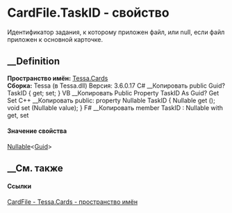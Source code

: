 # CardFile.TaskID - свойство
Идентификатор задания, к которому приложен файл, или null, если файл приложен
к основной карточке.
## __Definition
 **Пространство имён:** [Tessa.Cards](N_Tessa_Cards.htm)  
 **Сборка:** Tessa (в Tessa.dll) Версия: 3.6.0.17
C# __Копировать
     public Guid? TaskID { get; set; }
VB __Копировать
     Public Property TaskID As Guid?
    	Get
    	Set
C++ __Копировать
     public:
    property Nullable<Guid> TaskID {
    	Nullable<Guid> get ();
    	void set (Nullable<Guid> value);
    }
F# __Копировать
     member TaskID : Nullable<Guid> with get, set
#### Значение свойства
[Nullable](https://learn.microsoft.com/dotnet/api/system.nullable-1)<[Guid](https://learn.microsoft.com/dotnet/api/system.guid)>
##  __См. также
#### Ссылки
[CardFile - ](T_Tessa_Cards_CardFile.htm)
[Tessa.Cards - пространство имён](N_Tessa_Cards.htm)
